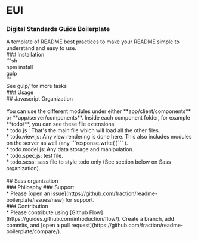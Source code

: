 # EUI
### Digital Standards Guide Boilerplate
<div>A template of README best practices to make your README simple to understand and easy to use.<br></div>
### Installation
<div>```sh</div><div>npm install</div><div>gulp</div><div>```</div><div>See gulp/ for more tasks</div>
### Usage
<div>## Javascript Organization</div><div><br></div>You can use the different modules under either **app/client/components** or **app/server/components**. Inside each component folder, for example **todo/**, you can see these file extensions:<div>* todo.js : That&apos;s the main file which will load all the other files.</div><div>* todo.view.js: Any view rendering is done here. This also includes modules on the server as well (any ```response.write( )``` ).</div><div>* todo.model.js: Any data storage and manipulation.</div><div>* todo.spec.js: test file.</div><div>* todo.scss: sass file to style todo only (See section below on Sass organization).</div><div><br></div><div>## Sass organization</div>
### Philosphy
### Support
<div>* Please [open an issue](https://github.com/fraction/readme-boilerplate/issues/new) for support.<br></div>
### Contribution
<div>* Please contribute using [Github Flow](https://guides.github.com/introduction/flow/). Create a branch, add commits, and [open a pull request](https://github.com/fraction/readme-boilerplate/compare/).<br></div>

